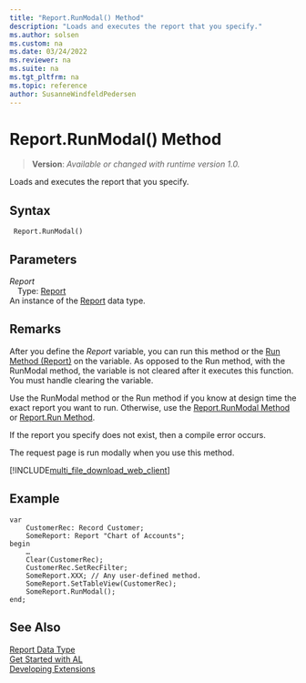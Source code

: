 ```yaml
---
title: "Report.RunModal() Method"
description: "Loads and executes the report that you specify."
ms.author: solsen
ms.custom: na
ms.date: 03/24/2022
ms.reviewer: na
ms.suite: na
ms.tgt_pltfrm: na
ms.topic: reference
author: SusanneWindfeldPedersen
---
```

[//]: # (START>DO_NOT_EDIT)
[//]: # (IMPORTANT:Do not edit any of the content between here and the END>DO_NOT_EDIT.)
[//]: # (Any modifications should be made in the .xml files in the ModernDev repo.)
# Report.RunModal() Method
> **Version**: _Available or changed with runtime version 1.0._

Loads and executes the report that you specify.


## Syntax
```AL
 Report.RunModal()
```
## Parameters
*Report*  
&emsp;Type: [Report](report-data-type.md)  
An instance of the [Report](report-data-type.md) data type.  


[//]: # (IMPORTANT: END>DO_NOT_EDIT)

## Remarks  
After you define the *Report* variable, you can run this method or the [Run Method \(Report\)](reportinstance-run-method.md) on the variable. As opposed to the Run method, with the RunModal method, the variable is not cleared after it executes this function. You must handle clearing the variable.

Use the RunModal method or the Run method if you know at design time the exact report you want to run. Otherwise, use the [Report.RunModal Method](report-runmodal-method.md) or [Report.Run Method](report-run-method.md).  
  
 If the report you specify does not exist, then a compile error occurs.  
  
 The request page is run modally when you use this method. 


[!INCLUDE[multi_file_download_web_client](../../includes/multi_file_download_web_client.md)]
  
## Example  

```al 
var
    CustomerRec: Record Customer;
    SomeReport: Report "Chart of Accounts";
begin
    …  
    Clear(CustomerRec);  
    CustomerRec.SetRecFilter;  
    SomeReport.XXX; // Any user-defined method.  
    SomeReport.SetTableView(CustomerRec);  
    SomeReport.RunModal();
end;  
```  

## See Also
[Report Data Type](report-data-type.md)  
[Get Started with AL](../../devenv-get-started.md)  
[Developing Extensions](../../devenv-dev-overview.md)